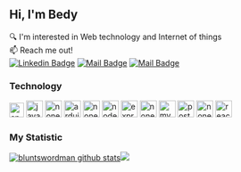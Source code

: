 ## Hi, I'm Bedy
🔍 I'm interested in Web technology and Internet of things <br>
:mailbox: Reach me out! <br>
[![Linkedin Badge](https://img.shields.io/badge/-bedy-0e76a8?style=flat&labelColor=0e76a8&logo=linkedin&logoColor=white)](https://www.linkedin.com/in/bedy-b-wijaya/)
[![Mail Badge](https://img.shields.io/badge/-@_brln.by-e84393?style=flat&labelColor=e84393&logo=instagram&logoColor=white)](https://www.instagram.com/_brln.by/)
[![Mail Badge](https://img.shields.io/badge/-bedybriliantwijaya-c0392b?style=flat&labelColor=c0392b&logo=gmail&logoColor=white)](mailto:2019110015@students.uigm.ac.id)

### Technology 
<div align="left">
  <a href="https://cplusplus.com/"><img alt="cpp" src="https://upload.wikimedia.org/wikipedia/commons/1/18/ISO_C%2B%2B_Logo.svg" width="26px"/></a>
  <a href="https://www.javascript.com/"><img alt="javaScript" src="https://cdn.iconscout.com/icon/free/png-64/javascript-2752148-2284965.png" width="30px"/></a>
  <a href="https://github.com/bluntswordman"><img alt="none" src="https://cdn.iconscout.com/icon/free/png-64/more-vertical-3114523-2598155.png" width="30px"/></a>
  <a href="https://www.arduino.cc/"><img alt="arduino" src="https://cdn.iconscout.com/icon/free/png-64/arduino-226072.png" width="30px"/></a>
  <a href="https://github.com/bluntswordman"><img alt="none" src="https://cdn.iconscout.com/icon/free/png-64/more-vertical-3114523-2598155.png" width="30px"/></a>
  <a href="https://nodejs.org/en/"><img alt="nodejs" src="https://cdn.iconscout.com/icon/free/png-64/nodejs-2-226035.png" width="30px"/></a>
  <a href="https://expressjs.com/"><img alt="expressjs" src="https://cdn.iconscout.com/icon/free/png-64/express-8-1175029.png" width="30px"/></a>
  <a href="https://github.com/bluntswordman"><img alt="none" src="https://cdn.iconscout.com/icon/free/png-64/more-vertical-3114523-2598155.png" width="30px"/></a>
  <a href="https://www.mysql.com/"><img alt="mysql" src="https://cdn.iconscout.com/icon/free/png-64/mysql-3521596-2945040.png" width="30px"/></a>
  <a href="https://www.postgresql.org/"><img alt="postgresql" src="https://cdn.iconscout.com/icon/free/png-64/postgresql-10-1175121.png" width="30px"/></a>
  <a href="https://github.com/bluntswordman"><img alt="none" src="https://cdn.iconscout.com/icon/free/png-64/more-vertical-3114523-2598155.png" width="30px"/></a>
  <a href="https://reactjs.org/"><img alt="reactjs" src="https://cdn.iconscout.com/icon/free/png-64/react-3521666-2945110.png" width="30px"/></a>
</div>

### My Statistic
<div align="left">
  <a href="https://github.com/bluntswordman"><img src="https://github-readme-stats.vercel.app/api?username=bluntswordman&show_icons=true&include_all_commits=true&theme=synthwave&hide_border=false" alt="bluntswordman github stats"/></a><a href="https://github.com/bluntswordman"><img src="https://github-readme-stats.vercel.app/api/top-langs/?username=bluntswordman&layout=compact&theme=synthwave&hide_border=false" /></a>
</div>
